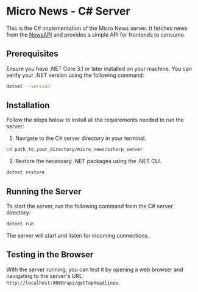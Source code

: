 # Micro News - C# Server

This is the C# implementation of the Micro News server. It fetches news from the [NewsAPI](https://newsapi.org/) and provides a simple API for frontends to consume.

## Prerequisites

Ensure you have .NET Core 3.1 or later installed on your machine. You can verify your .NET version using the following command:

```bash
dotnet --version
```

## Installation

Follow the steps below to install all the requirements needed to run the server:

1. Navigate to the C# server directory in your terminal.

```bash
cd path_to_your_directory/micro_news/csharp_server
```

2. Restore the necessary .NET packages using the .NET CLI.

```bash
dotnet restore
```

## Running the Server

To start the server, run the following command from the C# server directory:

```bash
dotnet run
```

The server will start and listen for incoming connections.

## Testing in the Browser

With the server running, you can test it by opening a web browser and navigating to the server's URL: `http://localhost:8080/api/getTopHeadlines`.
